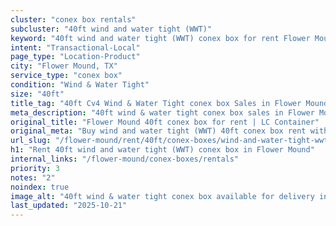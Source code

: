 ```yaml
---
cluster: "conex box rentals"
subcluster: "40ft wind and water tight (WWT)"
keyword: "40ft wind and water tight (WWT) conex box for rent Flower Mound, TX"
intent: "Transactional-Local"
page_type: "Location-Product"
city: "Flower Mound, TX"
service_type: "conex box"
condition: "Wind & Water Tight"
size: "40ft"
title_tag: "40ft Cv4 Wind & Water Tight conex box Sales in Flower Mound | LC Container"
meta_description: "40ft wind & water tight conex box sales in Flower Mound. Fast delivery, competitive pricing. Serving conex boxes area. Quote ID: HM6. Call (214) 524-4168 for your free quote today."
original_title: "Flower Mound 40ft conex box for rent | LC Container"
original_meta: "Buy wind and water tight (WWT) 40ft conex box rent with local delivery in Flower Mound, TX. LC Container — local Since 2003. Request a fast quote today."
url_slug: "/flower-mound/rent/40ft/conex-boxes/wind-and-water-tight-wwt"
h1: "Rent 40ft wind and water tight (WWT) conex box in Flower Mound"
internal_links: "/flower-mound/conex-boxes/rentals"
priority: 3
notes: "2"
noindex: true
image_alt: "40ft wind & water tight conex box available for delivery in Flower Mound"
last_updated: "2025-10-21"
---
```


<!-- TODO: Add unique city/inventory copy, images, and internal links here. -->
